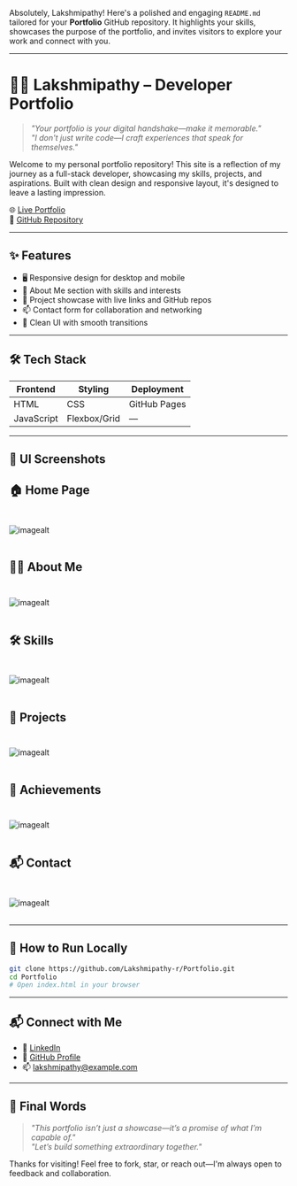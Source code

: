 Absolutely, Lakshmipathy! Here's a polished and engaging `README.md` tailored for your **Portfolio** GitHub repository. It highlights your skills, showcases the purpose of the portfolio, and invites visitors to explore your work and connect with you.

---

# 🧑‍💼 Lakshmipathy – Developer Portfolio

> _"Your portfolio is your digital handshake—make it memorable."_  
> _"I don't just write code—I craft experiences that speak for themselves."_

Welcome to my personal portfolio repository! This site is a reflection of my journey as a full-stack developer, showcasing my skills, projects, and aspirations. Built with clean design and responsive layout, it's designed to leave a lasting impression.

🌐 [Live Portfolio](https://lakshmipathy-r.github.io/Portfolio/)  
📁 [GitHub Repository](https://github.com/Lakshmipathy-r/Portfolio)

---

## ✨ Features

- 🖥️ Responsive design for desktop and mobile
- 🧠 About Me section with skills and interests
- 🚀 Project showcase with live links and GitHub repos
- 📫 Contact form for collaboration and networking
- 🎨 Clean UI with smooth transitions

---

## 🛠️ Tech Stack

| Frontend | Styling | Deployment |
|----------|---------|------------|
| HTML     | CSS     | GitHub Pages |
| JavaScript | Flexbox/Grid | — |

---

## 📸 UI Screenshots

 ## 🏠 Home Page <br><br>
 ![imagealt](https://github.com/Lakshmipathy-r/Portfolio/blob/main/Screenshots/Screenshot%202025-08-17%20134728.png?raw=true)<br><br>
## 👨‍💻 About Me<br><br>
 ![imagealt](https://github.com/Lakshmipathy-r/Portfolio/blob/main/Screenshots/Screenshot%202025-08-17%20134737.png?raw=true)<br><br>
## 🛠️ Skills<br><br>
 ![imagealt](https://github.com/Lakshmipathy-r/Portfolio/blob/main/Screenshots/Screenshot%202025-08-17%20134746.png?raw=true)<br><br>
## 🚀 Projects<br><br>
 ![imagealt](https://github.com/Lakshmipathy-r/Portfolio/blob/main/Screenshots/Screenshot%202025-08-17%20134756.png?raw=true)<br><br>
## 🎯 Achievements<br><br>
 ![imagealt](https://github.com/Lakshmipathy-r/Portfolio/blob/main/Screenshots/Screenshot%202025-08-17%20134808.png?raw=true)<br><br>
## 📬 Contact<br><br>
 ![imagealt](https://github.com/Lakshmipathy-r/Portfolio/blob/main/Screenshots/Screenshot%202025-08-17%20134819.png?raw=true)<br><br>

---

## 🚀 How to Run Locally

```bash
git clone https://github.com/Lakshmipathy-r/Portfolio.git
cd Portfolio
# Open index.html in your browser
```

---

## 📬 Connect with Me

- 💼 [LinkedIn](https://www.linkedin.com/in/your-profile)
- 📁 [GitHub Profile](https://github.com/Lakshmipathy-r)
- 📫 lakshmipathy@example.com

---

## 💬 Final Words

> _"This portfolio isn’t just a showcase—it’s a promise of what I’m capable of."_  
> _"Let’s build something extraordinary together."_

Thanks for visiting! Feel free to fork, star, or reach out—I'm always open to feedback and collaboration.


